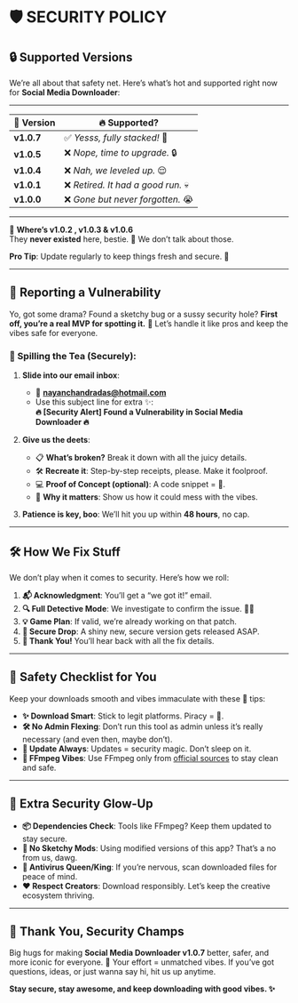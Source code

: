 # 🛡️ SECURITY POLICY  

## 🔒 Supported Versions  

We’re all about that safety net. Here’s what’s hot and supported right now for **Social Media Downloader**:  

---

| 🚀 **Version** | 🔥 **Supported?**              |  
|--------------|-------------------------|  
| **v1.0.7**   | ✅ _Yesss, fully stacked!_ 🚀 |  
| **v1.0.5**   | ❌ _Nope, time to upgrade._ 🔒 |  
| **v1.0.4**   | ❌ _Nah, we leveled up._ 😌 |  
| **v1.0.1**   | ❌ _Retired. It had a good run._ 💀 |  
| **v1.0.0**   | ❌ _Gone but never forgotten._ 😭 | 

---

🔴 **Where’s v1.0.2 , v1.0.3 & v1.0.6**  
They **never existed** here, bestie. 💅 We don’t talk about those.

**Pro Tip**: Update regularly to keep things fresh and secure. 🌟  

---

## 📢 Reporting a Vulnerability  

Yo, got some drama? Found a sketchy bug or a sussy security hole? **First off, you’re a real MVP for spotting it.** 🫶 Let’s handle it like pros and keep the vibes safe for everyone.  

### 🚨 Spilling the Tea (Securely):  
1. **Slide into our email inbox**:  
   - 📧 **[nayanchandradas@hotmail.com](mailto:nayanchandradas@hotmail.com)**  
   - Use this subject line for extra ✨:  
     **🔥 [Security Alert] Found a Vulnerability in Social Media Downloader 🔥**  

2. **Give us the deets**:  
   - 📋 **What’s broken?** Break it down with all the juicy details.  
   - 🛠️ **Recreate it**: Step-by-step receipts, please. Make it foolproof.  
   - 💻 **Proof of Concept (optional)**: A code snippet = 👑.  
   - 🎯 **Why it matters**: Show us how it could mess with the vibes.  

3. **Patience is key, boo**: We’ll hit you up within **48 hours**, no cap.  

---

## 🛠️ How We Fix Stuff  

We don’t play when it comes to security. Here’s how we roll:  

1. **📬 Acknowledgment**: You’ll get a “we got it!” email.  
2. **🔍 Full Detective Mode**: We investigate to confirm the issue. 🕵️‍♂️  
3. **💡 Game Plan**: If valid, we’re already working on that patch.  
4. **🚀 Secure Drop**: A shiny new, secure version gets released ASAP.  
5. **👏 Thank You!** You’ll hear back with all the fix details.  

---

## 👑 Safety Checklist for You  

Keep your downloads smooth and vibes immaculate with these 🔑 tips:  
- **✨ Download Smart**: Stick to legit platforms. Piracy = 🚩.  
- **🛠️ No Admin Flexing**: Don’t run this tool as admin unless it’s really necessary (and even then, maybe don’t).  
- **🔄 Update Always**: Updates = security magic. Don’t sleep on it.  
- **🎵 FFmpeg Vibes**: Use FFmpeg only from [official sources](https://ffmpeg.org) to stay clean and safe.  

---

## 🔐 Extra Security Glow-Up  

- **📦 Dependencies Check**: Tools like FFmpeg? Keep them updated to stay secure.  
- **🛑 No Sketchy Mods**: Using modified versions of this app? That’s a no from us, dawg.  
- **🦠 Antivirus Queen/King**: If you’re nervous, scan downloaded files for peace of mind.  
- **❤️ Respect Creators**: Download responsibly. Let’s keep the creative ecosystem thriving.  

---

## 🌟 Thank You, Security Champs  

Big hugs for making **Social Media Downloader v1.0.7** better, safer, and more iconic for everyone. 💜 Your effort = unmatched vibes. If you’ve got questions, ideas, or just wanna say hi, hit us up anytime.  

**Stay secure, stay awesome, and keep downloading with good vibes. ✨**  